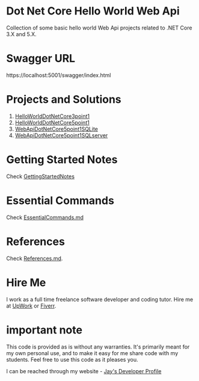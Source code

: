 # Dot Net Core Hello World Web Api

Collection of some basic hello world Web Api projects related to .NET Core 3.X and 5.X.

# Swagger URL

https://localhost:5001/swagger/index.html

# Projects and Solutions

1. [HelloWorldDotNetCore3point1](HelloWorldDotNetCore3point1)
1. [HelloWorldDotNetCore5point1](HelloWorldDotNetCore5point1)
1. [WebApiDotNetCore5point1SQLite](WebApiDotNetCore5point1SQLite)
1. [WebApiDotNetCore5point1SQLserver](WebApiDotNetCore5point1SQLserver)

# Getting Started Notes

Check [GettingStartedNotes](GettingStartedNotes.md)

# Essential Commands

Check [EssentialCommands.md](EssentialCommands.md)

# References

Check [References.md](References.md).

# Hire Me

I work as a full time freelance software developer and coding tutor. Hire me at [UpWork](https://www.upwork.com/fl/vijayasimhabr) or [Fiverr](https://www.fiverr.com/jay_codeguy). 

# important note 

This code is provided as is without any warranties. It's primarily meant for my own personal use, and to make it easy for me share code with my students. Feel free to use this code as it pleases you.

I can be reached through my website - [Jay's Developer Profile](https://jay-study-nildana.github.io/developerprofile)